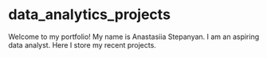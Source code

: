 # data_analytics_projects
Welcome to my portfolio! My name is Anastasiia Stepanyan. I am an aspiring data analyst.
Here I store my recent projects.

